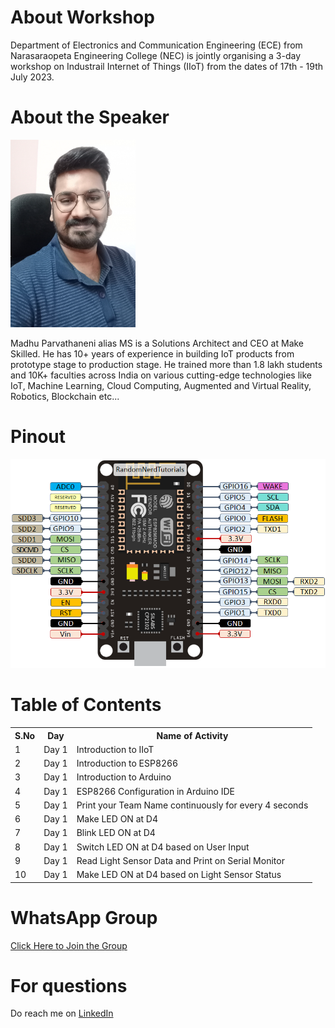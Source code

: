 # About Workshop
Department of Electronics and Communication Engineering (ECE) from Narasaraopeta Engineering College (NEC) is jointly organising a 3-day workshop on Industrail Internet of Things (IIoT) from the dates of 17th - 19th July 2023.

# About the Speaker
<img src="https://raw.githubusercontent.com/madblocksgit/ETAI-2021---VSSUT-11th-aug-iot-session/main/maddy.jpg" height="300" width="200" />

Madhu Parvathaneni alias MS is a Solutions Architect and CEO at Make Skilled. He has 10+ years of experience in building IoT products from prototype stage to production stage. He trained more than 1.8 lakh students and 10K+ faculties across India on various cutting-edge technologies like IoT, Machine Learning, Cloud Computing, Augmented and Virtual Reality, Robotics, Blockchain etc...

# Pinout
<img src="esp8266.png" />

# Table of Contents

<table>
  <tr>
    <th>S.No</th>
    <th>Day</th>
    <th>Name of Activity</th>
  </tr>
  <tr>
    <td>1</td>
    <td>Day 1</td>
    <td>Introduction to IIoT</td>
  </tr>
  <tr>
    <td>2</td>
    <td>Day 1</td>
    <td>Introduction to ESP8266</td>
  </tr>
  <tr>
    <td>3</td>
    <td>Day 1</td>
    <td>Introduction to Arduino</td>
  </tr>
  <tr>
    <td>4</td>
    <td>Day 1</td>
    <td>ESP8266 Configuration in Arduino IDE</td>
  </tr>
  <tr>
    <td>5</td>
    <td>Day 1</td>
    <td>Print your Team Name continuously for every 4 seconds</td>
  </tr>
  <tr>
    <td>6</td>
    <td>Day 1</td>
    <td>Make LED ON at D4</td>
  </tr>
  <tr>
    <td>7</td>
    <td>Day 1</td>
    <td>Blink LED ON at D4</td>
  </tr>
  <tr>
    <td>8</td>
    <td>Day 1</td>
    <td>Switch LED ON at D4 based on User Input</td>
  </tr>
  <tr>
    <td>9</td>
    <td>Day 1</td>
    <td>Read Light Sensor Data and Print on Serial Monitor</td>
  </tr>
  <tr>
    <td>10</td>
    <td>Day 1</td>
    <td>Make LED ON at D4 based on Light Sensor Status</td>
  </tr>
</table>

# WhatsApp Group
<a href="https://chat.whatsapp.com/I46BKtu8jkiCclyGoyq9Ja">Click Here to Join the Group</a>

# For questions
Do reach me on <a href="https://linkedin.com/in/MadhuPIoT">LinkedIn</a>

